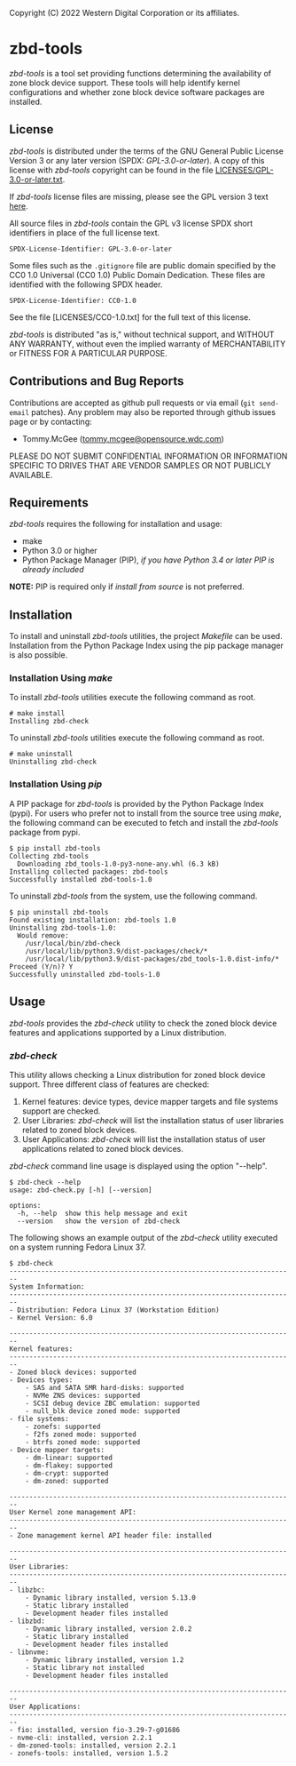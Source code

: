 Copyright (C) 2022 Western Digital Corporation or its affiliates.

# zbd-tools

*zbd-tools* is a tool set providing functions determining the availability
of zone block device support. These tools will help identify kernel
configurations and whether zone block device software packages are
installed.

## License

*zbd-tools* is distributed under the terms of the GNU General Public
License Version 3 or any later version (SPDX: *GPL-3.0-or-later*). A copy of
this license with *zbd-tools* copyright can be found in the file
[LICENSES/GPL-3.0-or-later.txt](LICENSES/GPL-3.0-or-later.txt).

If *zbd-tools* license files are missing, please see the GPL version 3 text
[here](https://www.gnu.org/licenses/gpl-3.0.html).

All source files in *zbd-tools* contain the GPL v3 license SPDX short
identifiers in place of the full license text.

```
SPDX-License-Identifier: GPL-3.0-or-later
```

Some files such as the `.gitignore` file are public domain specified by the
CC0 1.0 Universal (CC0 1.0) Public Domain Dedication. These files are
identified with the following SPDX header.

```
SPDX-License-Identifier: CC0-1.0
```

See the file [LICENSES/CC0-1.0.txt] for the full text of this license.

*zbd-tools* is distributed "as is," without technical support, and
WITHOUT ANY WARRANTY, without even the implied warranty of MERCHANTABILITY
or FITNESS FOR A PARTICULAR PURPOSE.

## Contributions and Bug Reports

Contributions are accepted as github pull requests or via email (`git
send-email` patches). Any problem may also be reported through github issues
page or by contacting:

* Tommy.McGee (tommy.mcgee@opensource.wdc.com)

PLEASE DO NOT SUBMIT CONFIDENTIAL INFORMATION OR INFORMATION SPECIFIC TO DRIVES
THAT ARE VENDOR SAMPLES OR NOT PUBLICLY AVAILABLE.

## Requirements

*zbd-tools* requires the following for installation and usage:
- make
- Python 3.0 or higher
- Python Package Manager (PIP), *if you have Python 3.4 or later
  PIP is already included*

**NOTE:** PIP is required only if *install from source* is not preferred.

## Installation 

To install and uninstall *zbd-tools* utilities, the project *Makefile* can be
used. Installation from the Python Package Index using the pip package manager
is also possible.

### Installation Using *make*

To install *zbd-tools* utilities execute the following command as root.

```
# make install
Installing zbd-check
```

To uninstall *zbd-tools* utilities execute the following command as root.

```
# make uninstall
Uninstalling zbd-check
```

### Installation Using *pip*

A PIP package for *zbd-tools* is provided by the Python Package Index (pypi).
For users who prefer not to install from the source tree using *make*, the
following command can be executed to fetch and install the
*zbd-tools* package from pypi.

```
$ pip install zbd-tools
Collecting zbd-tools
  Downloading zbd_tools-1.0-py3-none-any.whl (6.3 kB)
Installing collected packages: zbd-tools
Successfully installed zbd-tools-1.0
```

To uninstall *zbd-tools* from the system, use the following command.

```
$ pip uninstall zbd-tools
Found existing installation: zbd-tools 1.0
Uninstalling zbd-tools-1.0:
  Would remove:
    /usr/local/bin/zbd-check
    /usr/local/lib/python3.9/dist-packages/check/*
    /usr/local/lib/python3.9/dist-packages/zbd_tools-1.0.dist-info/*
Proceed (Y/n)? Y
Successfully uninstalled zbd-tools-1.0
```

## Usage

*zbd-tools* provides the *zbd-check* utility to check the zoned block device
features and applications supported by a Linux distribution.

### *zbd-check*

This utility allows checking a Linux distribution for zoned block device
support. Three different class of features are checked:
1. Kernel features: device types, device mapper targets and file systems support
   are checked.
2. User Libraries: *zbd-check* will list the installation status of user
   libraries related to zoned block devices.
3. User Applications: *zbd-check* will list the installation status of user
   applications related to zoned block devices.

*zbd-check* command line usage is displayed using the option "--help".

```
$ zbd-check --help
usage: zbd-check.py [-h] [--version]

options:
  -h, --help  show this help message and exit
  --version   show the version of zbd-check
```

The following shows an example output of the *zbd-check* utility executed on a
system running Fedora Linux 37.

```
$ zbd-check
------------------------------------------------------------------------
System Information:
------------------------------------------------------------------------
- Distribution: Fedora Linux 37 (Workstation Edition)
- Kernel Version: 6.0

------------------------------------------------------------------------
Kernel features:
------------------------------------------------------------------------
- Zoned block devices: supported
- Devices types:
    - SAS and SATA SMR hard-disks: supported
    - NVMe ZNS devices: supported
    - SCSI debug device ZBC emulation: supported
    - null_blk device zoned mode: supported
- file systems:
    - zonefs: supported
    - f2fs zoned mode: supported
    - btrfs zoned mode: supported
- Device mapper targets:
    - dm-linear: supported
    - dm-flakey: supported
    - dm-crypt: supported
    - dm-zoned: supported

------------------------------------------------------------------------
User Kernel zone management API:
------------------------------------------------------------------------
- Zone management kernel API header file: installed

------------------------------------------------------------------------
User Libraries:
------------------------------------------------------------------------
- libzbc:
    - Dynamic library installed, version 5.13.0
    - Static library installed
    - Development header files installed
- libzbd:
    - Dynamic library installed, version 2.0.2
    - Static library installed
    - Development header files installed
- libnvme:
    - Dynamic library installed, version 1.2
    - Static library not installed
    - Development header files installed

------------------------------------------------------------------------
User Applications:
------------------------------------------------------------------------
- fio: installed, version fio-3.29-7-g01686
- nvme-cli: installed, version 2.2.1
- dm-zoned-tools: installed, version 2.2.1
- zonefs-tools: installed, version 1.5.2
```
